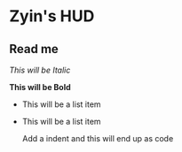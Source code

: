 Zyin's HUD
==============

Read me
--------------



*This will be Italic*

**This will be Bold**

- This will be a list item
- This will be a list item

    Add a indent and this will end up as code